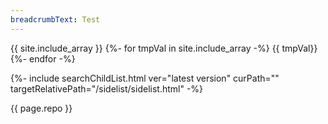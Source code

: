 ```yaml
---
breadcrumbText: Test
---
```


{{ site.include_array }}
{%- for tmpVal in site.include_array -%}
    {{ tmpVal}}
{%- endfor -%}

{%- include searchChildList.html ver="latest version" curPath="" targetRelativePath="/sidelist/sidelist.html" -%}

{{ page.repo }}
